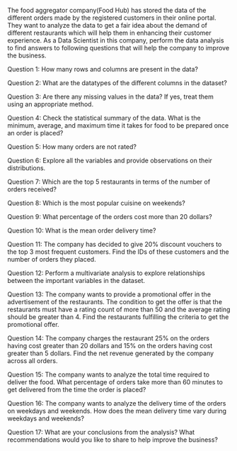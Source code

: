 The food aggregator company(Food Hub) has stored the data of the different orders made by the registered customers in their online portal. 
They want to analyze the data to get a fair idea about the demand of different restaurants which will help them in enhancing their customer experience.
As a Data Scientist in this company, perform the data analysis to find answers to following questions that will help the company to improve the business. 

Question 1: How many rows and columns are present in the data?

Question 2: What are the datatypes of the different columns in the dataset?

Question 3: Are there any missing values in the data? If yes, treat them using an appropriate method.

Question 4: Check the statistical summary of the data. What is the minimum, average, and maximum time it takes for food to be prepared once an order is placed?

Question 5: How many orders are not rated?

Question 6: Explore all the variables and provide observations on their distributions. 

Question 7: Which are the top 5 restaurants in terms of the number of orders received? 

Question 8: Which is the most popular cuisine on weekends?

Question 9: What percentage of the orders cost more than 20 dollars?

Question 10: What is the mean order delivery time? 

Question 11: The company has decided to give 20% discount vouchers to the top 3 most frequent customers. Find the IDs of these customers and the number of orders they placed.

Question 12: Perform a multivariate analysis to explore relationships between the important variables in the dataset.

Question 13: The company wants to provide a promotional offer in the advertisement of the restaurants. The condition to get the offer is that the restaurants must have a rating count of more than 50 and the average rating should be greater than 4. Find the restaurants fulfilling the criteria to get the promotional offer.

Question 14: The company charges the restaurant 25% on the orders having cost greater than 20 dollars and 15% on the orders having cost greater than 5 dollars. Find the net revenue generated by the company across all orders.

Question 15: The company wants to analyze the total time required to deliver the food. What percentage of orders take more than 60 minutes to get delivered from the time the order is placed? 

Question 16: The company wants to analyze the delivery time of the orders on weekdays and weekends. How does the mean delivery time vary during weekdays and weekends? 

Question 17: What are your conclusions from the analysis? What recommendations would you like to share to help improve the business?
